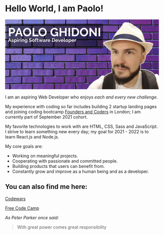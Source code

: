 # Hello World, I am Paolo!

![Image of Paolo](https://github.com/paologhidoni/paologhidoni/blob/main/header-background.jpg)

I am an aspiring Web Developer who enjoys *each and every new challenge*. 

My experience with coding so far includes building 2 startup landing pages and joining coding bootcamp [Founders and Coders](https://www.foundersandcoders.com) in London; I am currently part of September 2021 cohort. 

My favorite technologies to work with are HTML, CSS, Sass and JavaScript. I strive to learn something new every day; my goal for 2021 - 2022 is to learn React.js and Node.js.

My core goals are:

* Working on meaningful projects. 
* Cooperating with passionate and committed people.
* Building products that users can benefit from.
* Constantly grow and improve as a human being and as a developer.

## You can also find me here:

[Codewars](https://www.codewars.com/dashboard)

[Free Code Camp](https://www.freecodecamp.org/paolo)





*As Peter Parker once said:*

> With great power comes great responsibility






